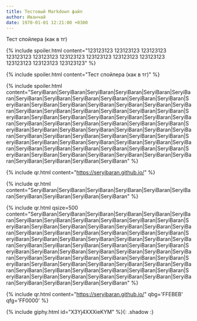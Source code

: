 ```yaml
---
title: Тестовый Markdown файл
author: Иванчай
date: 1970-01-01 12:21:00 +0300
---
```


Тест спойлера (как в тг)

{% include spoiler.html content="123123123 123123123 123123123 123123123 123123123 123123123 123123123 123123123 123123123 123123123 123123123 123123123" %}

{% include spoiler.html content="Тест спойлера (как в тг)" %}

{% include spoiler.html content="SeryiBaran|SeryiBaran|SeryiBaran|SeryiBaran|SeryiBaran|SeryiBaran|SeryiBaran|SeryiBaran|SeryiBaran|SeryiBaran|SeryiBaran|SeryiBaran|SeryiBaran|SeryiBaran|SeryiBaran|SeryiBaran|SeryiBaran|SeryiBaran|SeryiBaran|SeryiBaran|SeryiBaran|SeryiBaran|SeryiBaran|SeryiBaran|SeryiBaran|SeryiBaran|SeryiBaran|SeryiBaran|SeryiBaran|SeryiBaran|SeryiBaran|SeryiBaran|SeryiBaran|SeryiBaran|SeryiBaran|SeryiBaran|SeryiBaran|SeryiBaran|SeryiBaran|SeryiBaran|SeryiBaran|SeryiBaran|SeryiBaran|SeryiBaran|SeryiBaran|SeryiBaran|SeryiBaran|SeryiBaran|SeryiBaran|SeryiBaran|SeryiBaran|SeryiBaran|SeryiBaran|SeryiBaran|SeryiBaran|SeryiBaran|SeryiBaran|SeryiBaran|SeryiBaran|SeryiBaran|SeryiBaran|SeryiBaran|SeryiBaran|SeryiBaran|SeryiBaran|SeryiBaran|SeryiBaran|SeryiBaran|SeryiBaran|SeryiBaran|SeryiBaran|SeryiBaran|SeryiBaran|SeryiBaran|SeryiBaran" %}

{% include qr.html content="https://seryibaran.github.io/" %}

{% include qr.html content="SeryiBaran|SeryiBaran|SeryiBaran|SeryiBaran|SeryiBaran|SeryiBaran|SeryiBaran|SeryiBaran|SeryiBaran|SeryiBaran" %}

{% include qr.html qsize=500 content="SeryiBaran|SeryiBaran|SeryiBaran|SeryiBaran|SeryiBaran|SeryiBaran|SeryiBaran|SeryiBaran|SeryiBaran|SeryiBaran|SeryiBaran|SeryiBaran|SeryiBaran|SeryiBaran|SeryiBaran|SeryiBaran|SeryiBaran|SeryiBaran|SeryiBaran|SeryiBaran|SeryiBaran|SeryiBaran|SeryiBaran|SeryiBaran|SeryiBaran|SeryiBaran|SeryiBaran|SeryiBaran|SeryiBaran|SeryiBaran|SeryiBaran|SeryiBaran|SeryiBaran|SeryiBaran|SeryiBaran|SeryiBaran|SeryiBaran|SeryiBaran|SeryiBaran|SeryiBaran|SeryiBaran|SeryiBaran|SeryiBaran|SeryiBaran|SeryiBaran|SeryiBaran|SeryiBaran|SeryiBaran|SeryiBaran|SeryiBaran|SeryiBaran|SeryiBaran|SeryiBaran|SeryiBaran|SeryiBaran|SeryiBaran|SeryiBaran|SeryiBaran|SeryiBaran|SeryiBaran|SeryiBaran|SeryiBaran|SeryiBaran|SeryiBaran|SeryiBaran|SeryiBaran|SeryiBaran|SeryiBaran|SeryiBaran|SeryiBaran|SeryiBaran|SeryiBaran|SeryiBaran|SeryiBaran|SeryiBaran" %}


{% include qr.html content="https://seryibaran.github.io/" qbg='FFEBEB' qfg='FF0000' %}

{% include giphy.html id="X3Yj4XXXieKYM" %}{: .shadow :}
